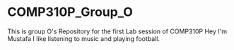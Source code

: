 # COMP310P_Group_O
This is group O's Repository for the first Lab session of COMP310P
Hey I'm Mustafa I like listening to music and playing football.
